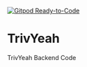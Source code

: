 [![Gitpod Ready-to-Code](https://img.shields.io/badge/Gitpod-Ready--to--Code-blue?logo=gitpod)](https://gitpod.io/#https://github.com/WeTalkSound/trivyeah-core) 

# TrivYeah
TrivYeah Backend Code 

